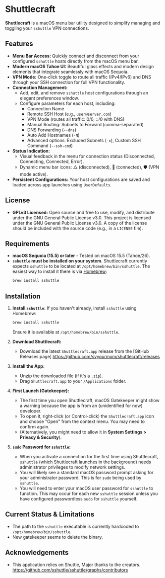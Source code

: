 # Shuttlecraft
**Shuttlecraft** is a macOS menu bar utility designed to simplify managing and toggling your `sshuttle` VPN connections.

## Features
* **Menu Bar Access:** Quickly connect and disconnect from your configured `sshuttle` hosts directly from the macOS menu bar.
* **Modern macOS Tahoe UI:** Beautiful glass effects and modern design elements that integrate seamlessly with macOS Sequoia.
* **VPN Mode:** One-click toggle to route all traffic (IPv4/IPv6) and DNS through your SSH connection for full VPN functionality.
* **Connection Management:**
    * Add, edit, and remove `sshuttle` host configurations through an elegant preferences window.
    * Configure parameters for each host, including:
        * Connection Name
        * Remote SSH Host (e.g., `user@server.com`)
        * VPN Mode (routes all traffic: 0/0, ::/0 with DNS)
        * Manual Routing: Subnets to Forward (comma-separated)
        * DNS Forwarding (`--dns`)
        * Auto Add Hostnames (`-N`)
        * Advanced options: Excluded Subnets (`-x`), Custom SSH Command (`--ssh-cmd`)
* **Status Indication:**
    * Visual feedback in the menu for connection status (Disconnected, Connecting, Connected, Error).
    * Dynamic menu bar icons: △ (disconnected), 🚀 (connected), 🛡️ (VPN mode active).   
* **Persistent Configurations:** Your host configurations are saved and loaded across app launches using `UserDefaults`.

## License
* **GPLv3 Licensed:** Open source and free to use, modify, and distribute under the GNU General Public License v3.0.
This project is licensed under the GNU General Public License v3.0. A copy of the license should be included with the source code (e.g., in a `LICENSE` file).


## Requirements
* **macOS Sequoia (15.5) or later** - Tested on macOS 15.5 (Tahoe/26).
* **`sshuttle` must be installed on your system.** Shuttlecraft currently expects `sshuttle` to be located at `/opt/homebrew/bin/sshuttle`. The easiest way to install it there is via [Homebrew](https://brew.sh/):
    ```bash
    brew install sshuttle
    ```


## Installation 
1.  **Install `sshuttle`:** If you haven't already, install `sshuttle` using Homebrew:
    ```bash
    brew install sshuttle
    ```
    Ensure it is available at `/opt/homebrew/bin/sshuttle`.
2.  **Download Shuttlecraft:**
    * Download the latest `Shuttlecraft.app` release from the [GitHub Releases page] https://github.com/svyourmom/shuttlecraft/releases

3.  **Install the App:**
    * Unzip the downloaded file (if it's a `.zip`).
    * Drag `Shuttlecraft.app` to your `/Applications` folder.
4.  **First Launch (Gatekeeper):**
    * The first time you open Shuttlecraft, macOS Gatekeeper might show a warning because the app is from an (unidentified for now) developer.
    * To open it, right-click (or Control-click) the `Shuttlecraft.app` icon and choose "Open" from the context menu. You may need to confirm again.
    * (Alternatively, you might need to allow it in **System Settings > Privacy & Security**).
5.  **`sudo` Password for `sshuttle`:**
    * When you activate a connection for the first time using Shuttlecraft, `sshuttle` (which Shuttlecraft launches in the background) needs administrator privileges to modify network settings.
    * You will likely see a standard macOS password prompt asking for your administrator password. This is for `sudo` being used by `sshuttle`.
    * You will need to enter your macOS user password for `sshuttle` to function. This may occur for each new `sshuttle` session unless you have configured passwordless `sudo` for `sshuttle` yourself.


## Current Status & Limitations
* The path to the `sshuttle` executable is currently hardcoded to `/opt/homebrew/bin/sshuttle`.
* New gatekeeper seems to delete the binary.  

## Acknowledgements
* This application relies on Shuttle, Major thanks to the creators. https://github.com/sshuttle/sshuttle/graphs/contributors
